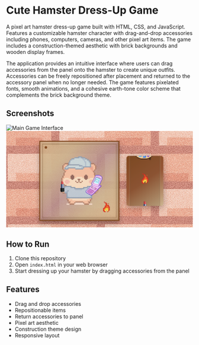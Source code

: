 # Cute Hamster Dress-Up Game

A pixel art hamster dress-up game built with HTML, CSS, and JavaScript. Features a customizable hamster character with drag-and-drop accessories including phones, computers, cameras, and other pixel art items. The game includes a construction-themed aesthetic with brick backgrounds and wooden display frames.

The application provides an intuitive interface where users can drag accessories from the panel onto the hamster to create unique outfits. Accessories can be freely repositioned after placement and returned to the accessory panel when no longer needed. The game features pixelated fonts, smooth animations, and a cohesive earth-tone color scheme that complements the brick background theme.

## Screenshots

![Main Game Interface](public/assets/screenshot1.png)
![Hamster with Accessories](public/assets/screenshot2.png)

## How to Run

1. Clone this repository
2. Open `index.html` in your web browser
3. Start dressing up your hamster by dragging accessories from the panel

## Features

- Drag and drop accessories
- Repositionable items
- Return accessories to panel
- Pixel art aesthetic
- Construction theme design
- Responsive layout